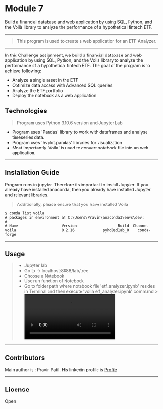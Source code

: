 # Module 7
Build a financial database and web application by using SQL, Python, and the Voilà library to analyze the performance of a hypothetical fintech ETF.

 
---

> This program is used to create a web application for an ETF Analyzer.
---
In this Challenge assignment, we build a financial database and web application by using SQL, Python, and the Voilà library to analyze the performance of a hypothetical fintech ETF.
The goal of the program is to achieve following:
* Analyze a single asset in the ETF
* Optimize data access with Advanced SQL queries
* Analyze the ETF portfolio
* Deploy the notebook as a web application

## Technologies

> Program uses Python 3.10.6 version and Jupyter Lab

* Program uses 'Pandas' library to work with dataframes and analyse timeseries data. 
* Program uses 'hvplot.pandas' libraries for visualization 
* Most importantly 'Voila' is used to convert notebook file into an web application.

---

## Installation Guide 

Program runs in jupyter. Therefore its important to install Jupyter. If you already have installed anaconda, then you already have installed Jupyter and relevant libraries.

> Additionally, please ensure that you have installed Voila

    $ conda list voila
    # packages in environment at C:\Users\Pravin\anaconda3\envs\dev:
    #
    # Name                    Version                   Build  Channel
    voila                     0.2.16             pyhd8ed1ab_0    conda-forge


---
## Usage

> * Jupyter lab
> * Go to -> localhost:8888/lab/tree
> * Choose a Notebook
> * Use run function of Notebook
> * Go to folder path where notebook file 'etf_analyzer.ipynb' resides in Terminal and then execute 'voila etf_analyzer.ipynb' command
    > ![Web App Using Voila](https://github.com/prpercy/module7/blob/main/ETF_analyzer_webapp_voila.mp4)
---
## Contributors

Main author is : Pravin Patil. His linkedin profile is [Profile](https://www.linkedin.com/in/pravin-patil-5880301)

---

## License

Open